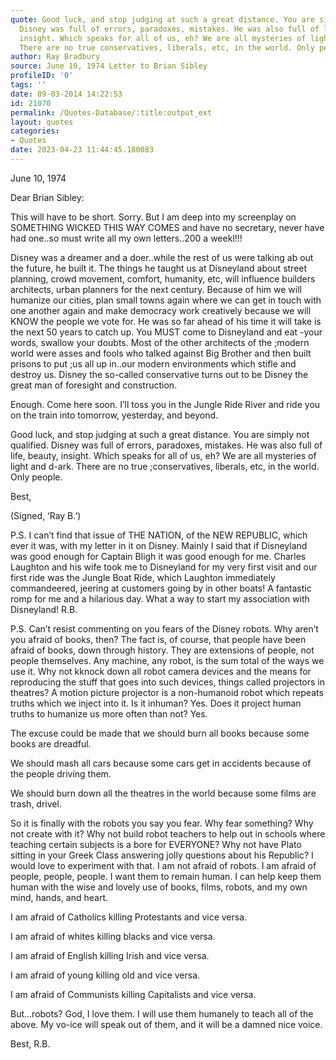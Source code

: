 ```yaml
---
quote: Good luck, and stop judging at such a great distance. You are simply not qualified.
  Disney was full of errors, paradoxes, mistakes. He was also full of life, beauty,
  insight. Which speaks for all of us, eh? We are all mysteries of light and dark.
  There are no true conservatives, liberals, etc, in the world. Only people.
author: Ray Bradbury
source: June 10, 1974 Letter to Brian Sibley
profileID: '0'
tags: ''
date: 09-03-2014 14:22:53
id: 21070
permalink: /Quotes-Database/:title:output_ext
layout: quotes
categories:
- Quotes
date: 2023-04-23 11:44:45.180083
---
```

June 10, 1974

Dear Brian Sibley:

This will have to be short. Sorry. But I am deep into my screenplay on SOMETHING WICKED THIS WAY COMES and have no secretary, never have had one..so must write all my own letters..200 a weekl!!!

Disney was a dreamer and a doer..while the rest of us were talking ab out the future, he built it. The things he taught us at Disneyland about street planning, crowd movement, comfort, humanity, etc, will influence builders architects, urban planners for the next century. Because of him we will humanize our cities, plan small towns again where we can get in touch with one another again and make democracy work creatively because we will KNOW the people we vote for. He was so far ahead of his time it will take is the next 50 years to catch up. You MUST come to Disneyland and eat -your words, swallow your doubts. Most of the other architects of the ;modern world were asses and fools who talked against Big Brother and then built prisons to put ;us all up in..our modern environments which stifle and destroy us. Disney the so-called conservative turns out to be Disney the great man of foresight and construction. 

Enough. Come here soon. I’ll toss you in the Jungle Ride River and ride you on the train into tomorrow, yesterday, and beyond. 

Good luck, and stop judging at such a great distance. You are simply not qualified. Disney was full of errors, paradoxes, mistakes. He was also full of life, beauty, insight. Which speaks for all of us, eh? We are all mysteries of light and d-ark. There are no true ;conservatives, liberals, etc, in the world. Only people. 

Best, 

(Signed, ‘Ray B.’)

P.S. I can’t find that issue of THE NATION, of the NEW REPUBLIC, which ever it was, with my letter in it on Disney. Mainly I said that if Disneyland was good enough for Captain Bligh it was good enough for me. Charles Laughton and his wife took me to Disneyland for my very first visit and our first ride was the Jungle Boat Ride, which Laughton immediately commandeered, jeering at customers going by in other boats! A fantastic romp for me and a hilarious day. What a way to start my association with Disneyland! R.B.

P.S. Can’t resist commenting on you fears of the Disney robots. Why aren’t you afraid of books, then? The fact is, of course, that people have been afraid of books, down through history. They are extensions of people, not people themselves. Any machine, any robot, is the sum total of the ways we use it. Why not kknock down all robot camera devices and the means for reproducing the stuff that goes into such devices, things called projectors in theatres? A motion picture projector is a non-humanoid robot which repeats truths which we inject into it. Is it inhuman? Yes. Does it project human truths to humanize us more often than not? Yes. 

The excuse could be made that we should burn all books because some books are dreadful. 

We should mash all cars because some cars get in accidents because of the people driving them. 

We should burn down all the theatres in the world because some films are trash, drivel. 

So it is finally with the robots you say you fear. Why fear something? Why not create with it? Why not build robot teachers to help out in schools where teaching certain subjects is a bore for EVERYONE? Why not have Plato sitting in your Greek Class answering jolly questions about his Republic? I would love to experiment with that. I am not afraid of robots. I am afraid of people, people, people. I want them to remain human. I can help keep them human with the wise and lovely use of books, films, robots, and my own mind, hands, and heart. 

I am afraid of Catholics killing Protestants and vice versa. 

I am afraid of whites killing blacks and vice versa. 

I am afraid of English killing Irish and vice versa. 

I am afraid of young killing old and vice versa. 

I am afraid of Communists killing Capitalists and vice versa. 

But…robots? God, I love them. I will use them humanely to teach all of the above. My vo-ice will speak out of them, and it will be a damned nice voice. 

Best, R.B.